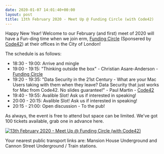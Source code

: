 ```yaml
---
date: 2020-01-07 14:01:40+00:00
layout: post
title: 13th February 2020 - Meet Up @ Funding Circle (with Code42)
---
```


Happy New Year! Welcome to our February (and first) meet of 2020 will have a Fun-ding time when we join erm, [Funding Circle](https://www.fundingcircle.com/uk/) (Sponsered by [Code42](https://www.code42.com)) at their offices in the City of London!

The schedule is as follows:

* 18:30 - 19:00: Arrive and mingle
* 19:00 - 19:15: "Thinking outside the box" - Christian Asare-Anderson - [Funding Circle](https://www.fundingcircle.com/uk/)
* 19:20 - 19:35: "Data Security in the 21st Century - What are your Mac Users taking with them when they leave? Data Security that just works for Mac from Code42. No slides guarantee!" - Paul Martin - [Code42](https://www.code42.com)
* 19:40 - 19:55: Avalible Slot! Ask us if interested in speaking!
* 20:00 - 20:15: Avalible Slot! Ask us if interested in speaking!
* 20:15 - 21:00: Open discussion - To the pub!

As always, the event is free to attend but space can be limited. We've got 100 tickets available, grab one in advance here.

[![13th February 2020 - Meet Up @ Funding Circle (with Code42)](https://www.eventbrite.com/custombutton?eid=39292147872)](https://www.eventbrite.com/e/13th-february-2020-meet-up-funding-circle-with-code42-tickets-88648234255)

Your nearest public transport links are: Mansion House Underground and Cannon Street Underground / Train stations.

